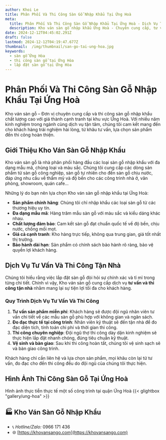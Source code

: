 ```yaml
---
author: Khoi Le
title: Phân Phối Và Thi Công Sàn Gỗ Nhập Khẩu Tại Ứng Hoà
meta:
  title: Phân Phối Và Thi Công Sàn Gỗ Nhập Khẩu Tại Ứng Hoà - Dịch Vụ Tận Nhà Uy Tín
  description: Kho ván sàn gỗ nhập khẩu Ứng Hoà - Chuyên cung cấp, tư vấn và thi công sàn gỗ công nghiệp chất lượng cao. Dịch vụ tận nhà chuyên nghiệp, giá thành hợp lý.
date: 2024-12-12T04:45:02.291Z
draft: false
lastmod: 2024-12-12T04:19:47.677Z
thumbnail:  /img/thumbnail/san-go-tai-ung-hoa.jpg
keywords:
  - sàn gỗ Ứng Hòa
  - thi công sàn gỗ tại Ứng Hòa
  - lắp đặt sàn gỗ tại Ứng Hòa
---
```


# Phân Phối Và Thi Công Sàn Gỗ Nhập Khẩu Tại Ứng Hoà

Kho ván sàn gỗ – Đơn vị chuyên cung cấp và thi công sàn gỗ nhập khẩu chất lượng cao với giá thành cạnh tranh tại khu vực Ứng Hoà. Với nhiều năm kinh nghiệm trong ngành cùng dịch vụ tận tâm, chúng tôi cam kết mang đến cho khách hàng trải nghiệm hài lòng, từ khâu tư vấn, lựa chọn sản phẩm đến thi công hoàn thiện.

## Giới Thiệu Kho Ván Sàn Gỗ Nhập Khẩu

Kho ván sàn gỗ là nhà phân phối hàng đầu các loại sàn gỗ nhập khẩu với đa dạng mẫu mã, chủng loại và màu sắc. Chúng tôi cung cấp các dòng sản phẩm từ sàn gỗ công nghiệp, sàn gỗ tự nhiên cho đến sàn gỗ chịu nước, đáp ứng nhu cầu về thẩm mỹ và độ bền cho các công trình nhà ở, văn phòng, showroom, quán cafe...

Những lý do bạn nên lựa chọn Kho ván sàn gỗ nhập khẩu tại Ứng Hoà:

- **Sản phẩm chính hãng**: Chúng tôi chỉ nhập khẩu các loại sàn gỗ từ các thương hiệu uy tín.
- **Đa dạng mẫu mã**: Hàng trăm mẫu sàn gỗ với màu sắc và kiểu dáng khác nhau.
- **Chất lượng đảm bảo**: Cam kết sàn gỗ đạt chuẩn quốc tế về độ bền, chịu nước, chống mối mọt.
- **Giá cả cạnh tranh**: Kho hàng trực tiếp, không qua trung gian, giá tốt nhất thị trường.
- **Bảo hành dài hạn**: Sản phẩm có chính sách bảo hành rõ ràng, bảo vệ quyền lợi khách hàng.

## Dịch Vụ Tư Vấn Và Thi Công Tận Nhà

Chúng tôi hiểu rằng việc lắp đặt sàn gỗ đòi hỏi sự chính xác và tỉ mỉ trong từng chi tiết. Chính vì vậy, Kho ván sàn gỗ cung cấp dịch vụ **tư vấn và thi công tận nhà** nhằm mang lại sự tiện lợi tối đa cho khách hàng.

### Quy Trình Dịch Vụ Tư Vấn Và Thi Công

1. **Tư vấn sản phẩm miễn phí**: Khách hàng sẽ được đội ngũ nhân viên tư vấn chi tiết về các mẫu sàn gỗ phù hợp với không gian và ngân sách.
2. **Đo đạc thực tế tại công trình**: Nhân viên kỹ thuật sẽ đến tận nhà để đo đạc diện tích, tính toán chi phí và thời gian thi công.
3. **Thi công chuyên nghiệp**: Đội ngũ thợ thi công dày dặn kinh nghiệm sẽ thực hiện lắp đặt nhanh chóng, đúng tiêu chuẩn kỹ thuật.
4. **Vệ sinh và bàn giao**: Sau khi thi công hoàn tất, chúng tôi vệ sinh sạch sẽ và bàn giao công trình.

Khách hàng chỉ cần liên hệ và lựa chọn sản phẩm, mọi khâu còn lại từ tư vấn, đo đạc cho đến thi công đều do đội ngũ của chúng tôi thực hiện.

## Hình Ảnh Thi Công Sàn Gỗ Tại Ứng Hoà

Hình ảnh thực tiễn thực tế một số công trình tại quận Ứng Hoà
{{< glightbox "gallery/ung-hoa" >}}

## 🏭 Kho Ván Sàn Gỗ Nhập Khẩu

- 📞 *Hotline/Zalo:*  0966 171 436
- 🌐 [https://khovansango.com](https://khovansango.com)
